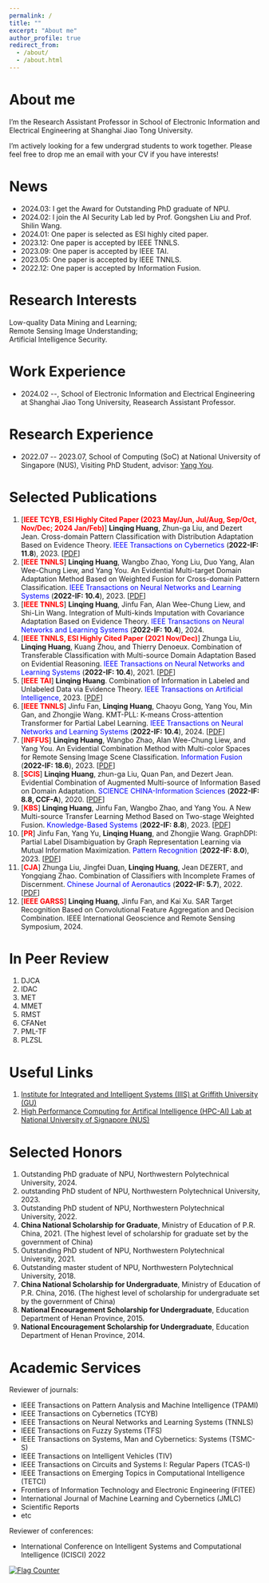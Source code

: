 ```yaml
---
permalink: /
title: ""
excerpt: "About me"
author_profile: true
redirect_from: 
  - /about/
  - /about.html
---
```


About me
=====
I’m the Research Assistant Professor in School of Electronic Information and Electrical Engineering at Shanghai Jiao Tong University. 

I’m actively looking for a few undergrad students to work together. Please feel free to drop me an email with your CV if you have interests!

News
======
- 2024.03: I get the Award for Outstanding PhD graduate of NPU.
- 2024.02: I join the AI Security Lab led by Prof. Gongshen Liu and Prof. Shilin Wang.
- 2024.01: One paper is selected as ESI highly cited paper.
- 2023.12: One paper is accepted by IEEE TNNLS.
- 2023.09: One paper is accepted by IEEE TAI.
- 2023.05: One paper is accepted by IEEE TNNLS.
- 2022.12: One paper is accepted by Information Fusion.

Research Interests
======
Low-quality Data Mining and Learning;  
Remote Sensing Image Understanding;     
Artificial Intelligence Security.

Work Experience
=====
- 2024.02 --, School of Electronic Information and Electrical Engineering at Shanghai Jiao Tong University, Reasearch Assistant Professor.

Research Experience
======
- 2022.07 -- 2023.07, School of Computing (SoC) at National University of Singapore (NUS), Visiting PhD Student, advisor: [Yang You](https://www.comp.nus.edu.sg/~youy/).

Selected Publications
======
1. [**<font color="red">IEEE TCYB, ESI Highly Cited Paper (2023 May/Jun, Jul/Aug, Sep/Oct, Nov/Dec; 2024 Jan/Feb)</font>**] **Linqing Huang**, Zhun-ga Liu, and Dezert Jean. Cross-domain Pattern Classification with Distribution Adaptation Based on Evidence Theory. <font color="blue">IEEE Transactions on Cybernetics</font> (**2022-IF: 11.8**), 2023. [[PDF](https://ieeexplore.ieee.org/document/9660783)]
2. [**<font color="red">IEEE TNNLS</font>**] **Linqing Huang**, Wangbo Zhao, Yong Liu, Duo Yang, Alan Wee-Chung Liew, and Yang You. An Evidential Multi-target Domain Adaptation Method Based on Weighted Fusion for Cross-domain Pattern Classification. <font color="blue">IEEE Transactions on Neural Networks and Learning Systems</font> (**2022-IF: 10.4**), 2023. [[PDF](https://ieeexplore.ieee.org/document/10135140)]
3. [**<font color="red">IEEE TNNLS</font>**] **Linqing Huang**, Jinfu Fan, Alan Wee-Chung Liew, and Shi-Lin Wang. Integration of Multi-kinds Imputation with Covariance Adaptation Based on Evidence Theory. <font color="blue">IEEE Transactions on Neural Networks and Learning Systems</font> (**2022-IF: 10.4**), 2024.
4. [**<font color="red">IEEE TNNLS, ESI Highly Cited Paper (2021 Nov/Dec)</font>**] Zhunga Liu, **Linqing Huang**, Kuang Zhou, and Thierry Denoeux. Combination of Transferable Classification with Multi-source Domain Adaptation Based on Evidential Reasoning. <font color="blue">IEEE Transactions on Neural Networks and Learning Systems</font> (**2022-IF: 10.4**), 2021. [[PDF](https://ieeexplore.ieee.org/document/9108588)]
5. [**<font color="red">IEEE TAI</font>**] **Linqing Huang**. Combination of Information in Labeled and Unlabeled Data via Evidence Theory. <font color="blue">IEEE Transactions on Artificial Intelligence</font>, 2023. [[PDF](https://ieeexplore.ieee.org/abstract/document/10253965)]
6. [**<font color="red">IEEE TNNLS</font>**] Jinfu Fan, **Linqing Huang**, Chaoyu Gong, Yang You, Min  Gan, and Zhongjie Wang. KMT-PLL: K-means Cross-attention Transformer for Partial Label Learning. <font color="blue">IEEE Transactions on Neural Networks and Learning Systems</font> (**2022-IF: 10.4**), 2024. [[PDF](https://ieeexplore.ieee.org/document/10384739)]
7. [**<font color="red">INFFUS</font>**] **Linqing Huang**, Wangbo Zhao, Alan Wee-Chung Liew, and Yang You. An Evidential Combination Method with Multi-color Spaces for Remote Sensing Image Scene Classification. <font color="blue">Information Fusion</font> (**2022-IF: 18.6**), 2023. [[PDF](https://www.sciencedirect.com/science/article/abs/pii/S1566253522002743)]
8. [**<font color="red">SCIS</font>**] **Linqing Huang**, zhun-ga Liu, Quan Pan, and Dezert Jean. Evidential Combination of Augmented Multi-source of Information Based on Domain Adaptation. <font color="blue">SCIENCE CHINA-Information Sciences</font> (**2022-IF: 8.8, CCF-A**), 2020. [[PDF](https://link.springer.com/article/10.1007/s11432-020-3080-3)]
9. [**<font color="red">KBS</font>**] **Linqing Huang**, Jinfu Fan, Wangbo Zhao, and Yang You. A New Multi-source Transfer Learning Method Based on Two-stage Weighted Fusion. <font color="blue">Knowledge-Based Systems</font> (**2022-IF: 8.8**), 2023. [[PDF](https://www.sciencedirect.com/science/article/abs/pii/S0950705122013296)]
10. [**<font color="red">PR</font>**] Jinfu Fan, Yang Yu, **Linqing Huang**, and Zhongjie Wang. GraphDPI: Partial Label Disambiguation by Graph Representation Learning via Mutual Information Maximization. <font color="blue">Pattern Recognition</font> (**2022-IF: 8.0**), 2023. [[PDF](https://www.sciencedirect.com/science/article/abs/pii/S0031320322006136)]
11. [**<font color="red">CJA</font>**] Zhunga Liu, Jingfei Duan, **Linqing Huang**, Jean DEZERT, and Yongqiang Zhao. Combination of Classifiers with Incomplete Frames of Discernment. <font color="blue">Chinese Journal of Aeronautics</font> (**2022-IF: 5.7**), 2022. [[PDF](https://www.sciencedirect.com/science/article/pii/S1000936121001758)]
12. [**<font color="red">IEEE GARSS</font>**] **Linqing Huang**, Jinfu Fan, and Kai Xu. SAR Target Recognition Based on Convolutional Feature Aggregation and Decision Combination. IEEE International Geoscience and Remote Sensing Symposium, 2024.

In Peer Review
======
1. DJCA
2. IDAC
3. MET
4. MMET
5. RMST
6. CFANet
7. PML-TF
8. PLZSL


Useful Links
======
1. [Institute for Integrated and Intelligent Systems (IIIS) at Griffith University (GU)](https://www.griffith.edu.au/institute-integrated-intelligent-systems/our-researchers)
2. [High Performance Computing for Artifical Intelligence (HPC-AI) Lab at National University of Signapore (NUS)](https://ai.comp.nus.edu.sg/)


Selected Honors
======
1. Outstanding PhD graduate of NPU, Northwestern Polytechnical University, 2024.
2. outstanding PhD student of NPU, Northwestern Polytechnical University, 2023.
3. Outstanding PhD student of NPU, Northwestern Polytechnical University, 2022.
4. **China National Scholarship for Graduate**, Ministry of Education of P.R. China, 2021. (The highest level of scholarship for graduate set by the government of China)
5. Outstanding PhD student of NPU, Northwestern Polytechnical University, 2021.
6. Outstanding master student of NPU, Northwestern Polytechnical University, 2018.
7. **China National Scholarship for Undergraduate**, Ministry of Education of P.R. China, 2016. (The highest level of scholarship for undergraduate set by the government of China)
8. **National Encouragement Scholarship for Undergraduate**, Education Department of Henan Province, 2015.
9. **National Encouragement Scholarship for Undergraduate**, Education Department of Henan Province, 2014.


Academic Services
======
Reviewer of journals: 
- IEEE Transactions on Pattern Analysis and Machine Intelligence (TPAMI)
- IEEE Transactions on Cybernetics (TCYB)
- IEEE Transactions on Neural Networks and Learning Systems (TNNLS)
- IEEE Transactions on Fuzzy Systems (TFS)
- IEEE Transactions on Systems, Man and Cybernetics: Systems (TSMC-S)
-  IEEE Transactions on Intelligent Vehicles (TIV)
- IEEE Transactions on Circuits and Systems I: Regular Papers (TCAS-I)
- IEEE Transactions on Emerging Topics in Computational Intelligence (TETCI)
- Frontiers of Information Technology and Electronic Engineering (FITEE)
- International Journal of Machine Learning and Cybernetics (JMLC)
- Scientific Reports
- etc

Reviewer of conferences: 
- International Conference on Intelligent Systems and Computational Intelligence (ICISCI) 2022


<a href="https://info.flagcounter.com/N0dx"><img src="https://s11.flagcounter.com/count2/N0dx/bg_FFFFFF/txt_000000/border_CCCCCC/columns_2/maxflags_20/viewers_0/labels_0/pageviews_0/flags_0/percent_0/" alt="Flag Counter" border="0"></a>

